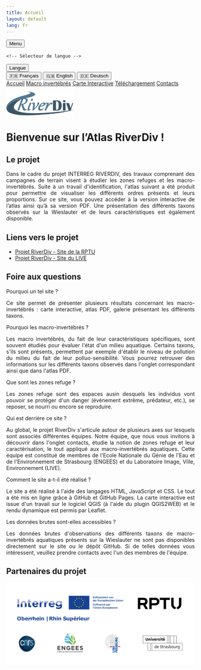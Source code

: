 ```yaml
---
title: Accueil
layout: default
lang: fr
---
```


<link rel="stylesheet" href="{{ '/css/style.css' | relative_url }}">
<link rel="stylesheet" href="https://cdnjs.cloudflare.com/ajax/libs/font-awesome/6.0.0/css/all.min.css">

<div class="header">
<!-- Bouton pour ouvrir/fermer le menu -->
<button id="menu-toggle" class="menu-button">
    <i class="fa fa-bars"></i> Menu
</button>

    <!-- Sélecteur de langue -->
<div id="language-selector" class="language-dropdown">
    <button id="language-button" class="language-button"><i class="fa-solid fa-language"></i> Langue <i class="fa fa-chevron-down"></i></button>
    <div class="language-options">
        <button class="lang-option" data-lang="fr">🇫🇷 Français</button>
        <button class="lang-option" data-lang="en">🇬🇧 English</button>
        <button class="lang-option" data-lang="de">🇩🇪 Deutsch</button>
    </div>
</div>
</div>

<script src="{{ '/script.js' | relative_url }}"></script>

<!-- Conteneur du menu rétractable -->
<div id="menu" class="tab-container">
    <a href="index" class="tab-button translatable" data-key="home"><i class="fa-solid fa-house"></i> Accueil</a>
    <a href="macroinv" class="tab-button translatable" data-key="macroinv"><i class="fa-solid fa-bug"></i> Macro invertébrés</a>
    <a href="map" class="tab-button translatable" data-key="map"><i class="fa-solid fa-map"></i> Carte Interactive</a>
    <a href="downloads" class="tab-button translatable" data-key="downloads"><i class="fa-solid fa-floppy-disk"></i> Téléchargement</a>
    <a href="contacts" class="tab-button translatable" data-key="contacts"><i class="fa-solid fa-address-book"></i> Contacts</a>
</div>

<script>
  document.addEventListener("DOMContentLoaded", function() {
    const menuButton = document.getElementById("menu-toggle");
    const menu = document.getElementById("menu");

    menuButton.addEventListener("click", function() {
        menu.classList.toggle("show");
        menuButton.classList.toggle("active");
    });
});
</script>

<p align="left">
    <img src="images/RD.png" alt="Logo 1" width="180">
</p>

<h1 class="translatable" data-key="welcome">Bienvenue sur l’Atlas RiverDiv !</h1>

<h2 class="translatable" data-key="project">Le projet</h2>

<div style="text-align: justify;">
    <p class="translatable" data-key="text1">Dans le cadre du projet INTERREG RIVERDIV, des travaux comprenant des campagnes de terrain visent à étudier les zones refuges et les macro-invertébrés. Suite à un travail d'identification, l'atlas suivant a été produit pour permettre de visualiser les différents ordres présents et leurs proportions. Sur ce site, vous pouvez accéder à la version interactive de l’atlas ainsi qu’à sa version PDF. Une présentation des différents taxons observés sur la Wieslauter et de leurs caractéristiques est également disponible.</p>
</div>

<h2 class="translatable" data-key="links">Liens vers le projet</h2>

- <a href="https://nuw.rptu.de/projekte/riverdiv/" class="translatable" data-key="link1">Projet RiverDiv - Site de la RPTU</a>
- <a href="https://live.unistra.fr/recherches/hydrosystemes/projets/liste-des-projets/projet-interreg-riverdiv" class="translatable" data-key="link2">Projet RiverDiv - Site du LIVE</a>

<h2 class="translatable" data-key="faq">Foire aux questions</h2>

<section id="faq">
    <div class="faq-item">
        <div class="faq-question"><i class="fa-solid fa-chevron-right"></i><p class="translatable" data-key="q1">Pourquoi un tel site ?</p></div>
        <div class="faq-answer" style="text-align: justify;"><p class="translatable" data-key="r1">Ce site permet de présenter plusieurs résultats concernant les macro-invertébrés : carte interactive, atlas PDF, galerie présentant les différents taxons.</p></div>
    </div>
    <div class="faq-item">
        <div class="faq-question"><i class="fa-solid fa-chevron-right"></i><p class="translatable" data-key="q2">Pourquoi les macro-invertébrés ?</p></div>
        <div class="faq-answer" style="text-align: justify;"><p class="translatable" data-key="r2">Les macro invertébrés, du fait de leur caractéristiques spécifiques, sont souvent étudiés pour évaluer l'état d'un milieu aquatique. Certains taxons, s'ils sont présents, permettent par exemple d'établir le niveau de pollution du milieu du fait de leur polluo-sensibilité. Vous pourrez retrouver des informations sur les différents taxons observés dans l'onglet correspondant ainsi que dans l'atlas PDF.</p></div>
    </div>
    <div class="faq-item">
        <div class="faq-question"><i class="fa-solid fa-chevron-right"></i><p class="translatable" data-key="q3">Que sont les zones refuge ?</p></div>
        <div class="faq-answer" style="text-align: justify;"><p class="translatable" data-key="r3">Les zones refuge sont des espaces ausin desquels les individus vont pouvoir se protéger d'un danger (événement extrême, prédateur, etc.), se reposer, se nourri ou encore se reproduire.</p></div>
    </div>
    <div class="faq-item">
        <div class="faq-question"><i class="fa-solid fa-chevron-right"></i><p class="translatable" data-key="q4">Qui est derrière ce site ?</p></div>
        <div class="faq-answer" style="text-align: justify;"><p class="translatable" data-key="r4">Au global, le projet RiverDiv s'articule autour de plusieurs axes sur lesquels sont associés différentes équipes. Notre équipe, que nous vous invitons à découvrir dans l'onglet contacts, étudie la notion de zones refuge et leur caractérisation, le tout appliqué aux macro-invertébrés aquatiques. Cette équipe est constitué de membres de l'Ecole Nationale du Génie de l'Eau et de l'Environnement de Strasbourg (ENGEES) et du Laboratoire Image, Ville, Environnement (LIVE).</p></div>
    </div>
    <div class="faq-item">
        <div class="faq-question"><i class="fa-solid fa-chevron-right"></i><p class="translatable" data-key="q5">Comment le site a-t-il été réalisé ?</p></div>
        <div class="faq-answer" style="text-align: justify;"><p class="translatable" data-key="r5">Le site a été réalisé à l'aide des langages HTML, JavaScript et CSS. Le tout a été mis en ligne grâce à GitHub et GitHub Pages. La carte interactive est issue d'un travail sur le logiciel QGIS (à l'aide du plugin QGIS2WEB) et le rendu dynamique est permis par Leaflet.</p></div>
    </div>
    <div class="faq-item">
        <div class="faq-question"><i class="fa-solid fa-chevron-right"></i><p class="translatable" data-key="q6">Les données brutes sont-elles accessibles ?</p></div>
        <div class="faq-answer" style="text-align: justify;"><p class="translatable" data-key="r6">Les données brutes d'observations des différents taxons de macro-invertébrés aquatiques présents sur la Wieslauter ne sont pas disponibles directement sur le site ou le dépôt GitHub. Si de telles données vous intéressent, veuillez prendre contacts avec l'un des membres de l'équipe.</p></div>
    </div>
</section>

<script>
    document.querySelectorAll('.faq-question').forEach(item => {
        item.addEventListener('click', () => {
            let answer = item.nextElementSibling;
            let icon = item.querySelector('i');
            answer.classList.toggle('open');
            icon.classList.toggle('fa-chevron-right');
            icon.classList.toggle('fa-chevron-down');
        });
    });
</script>

<h2 class="translatable" data-key="partners">Partenaires du projet</h2>
<p align="center">
    <img src="images/Logos.png" alt="Logo 1" width="800">
</p>
